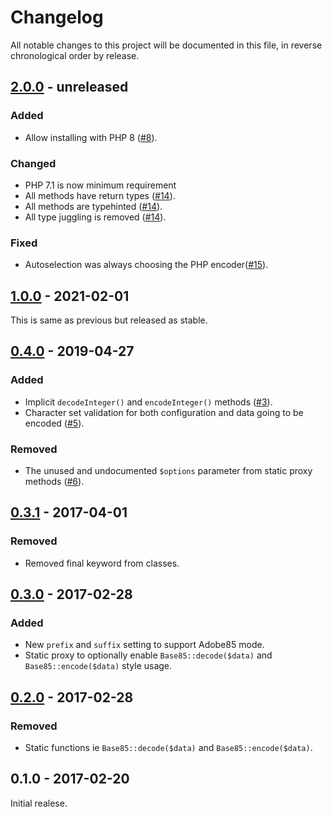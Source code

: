 # Changelog

All notable changes to this project will be documented in this file, in reverse chronological order by release.

## [2.0.0](https://github.com/tuupola/base85/compare/0.4.0...2.x) - unreleased

### Added
- Allow installing with PHP 8 ([#8](https://github.com/tuupola/base85/pull/8)).

### Changed
- PHP 7.1 is now minimum requirement
- All methods have return types ([#14](https://github.com/tuupola/base85/pull/14)).
- All methods are typehinted ([#14](https://github.com/tuupola/base85/pull/14)).
- All type juggling is removed ([#14](https://github.com/tuupola/base85/pull/14)).

### Fixed
- Autoselection was always choosing the PHP encoder([#15](https://github.com/tuupola/base85/pull/15)).

## [1.0.0](https://github.com/tuupola/base85/compare/0.4.0...1.0.0) - 2021-02-01

This is same as previous but released as stable.

## [0.4.0](https://github.com/tuupola/base85/compare/0.3.1...0.4.0) - 2019-04-27

### Added
- Implicit `decodeInteger()` and `encodeInteger()` methods ([#3](https://github.com/tuupola/base85/pull/3/files)).
- Character set validation for both configuration and data going to be encoded ([#5](https://github.com/tuupola/base85/pull/5/files)).

### Removed
- The unused and undocumented `$options` parameter from static proxy methods ([#6](https://github.com/tuupola/base85/pull/6/files)).


## [0.3.1](https://github.com/tuupola/base85/compare/0.3.0...0.3.1) - 2017-04-01

### Removed
- Removed final keyword from classes.

## [0.3.0](https://github.com/tuupola/base85/compare/0.2.0...0.3.0) - 2017-02-28

### Added
- New `prefix` and `suffix` setting to support Adobe85 mode.
- Static proxy to optionally enable `Base85::decode($data)` and `Base85::encode($data)` style usage.

## [0.2.0](https://github.com/tuupola/base85/compare/0.1.0...0.2.0) - 2017-02-28

### Removed
- Static functions ie `Base85::decode($data)` and `Base85::encode($data)`.

## 0.1.0 - 2017-02-20

Initial realese.

